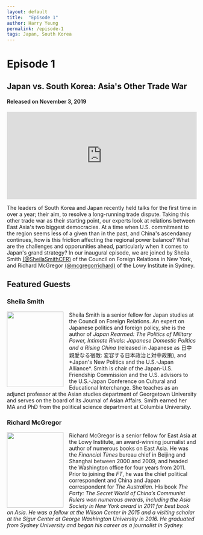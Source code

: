 ```yaml
---
layout: default
title:  "Episode 1"
author: Harry Yeung
permalink: /episode-1
tags: Japan, South Korea
---
```


# Episode 1
## Japan vs. South Korea: Asia's Other Trade War
#### Released on November 3, 2019

<iframe src="https://open.spotify.com/embed-podcast/episode/4dlKfIhYIz1MiPs0FGsetM" width="100%" height="232" frameborder="0" allowtransparency="true" allow="encrypted-media"></iframe>

The leaders of South Korea and Japan recently held talks for the first time in over a year; their aim, to resolve a long-running trade dispute. Taking this other trade war as their starting point, our experts look at relations between East Asia's two biggest democracies. At a time when U.S. commitment to the region seems less of a given than in the past, and China's ascendancy continues, how is this friction affecting the regional power balance? What are the challenges and opporunities ahead, particularly when it comes to Japan's grand strategy? In our inaugural episode, we are joined by Sheila Smith [(@SheilaSmithCFR)](https://twitter.com/SheilaSmithCFR) of the Council on Foreign Relations in New York, and Richard McGregor [(@mcgregorrichard)](https://twitter.com/mcgregorrichard) of the Lowy Institute in Sydney. 

## Featured Guests

### Sheila Smith

<html>
<head>
<style>
img {
  float: left;
}
</style>
</head>
<body>

<p><img src="https://user-images.githubusercontent.com/67763587/89743812-90890780-da5b-11ea-823e-c4098bc45173.png"
 style="width:150px;height:200px;margin-right:15px;">
Sheila Smith is a senior fellow for Japan studies at the Council on Foreign Relations. An expert on Japanese politics and foreign policy, she is the author of <i>Japan Rearmed: The Politics of Military Power, Intimate Rivals: Japanese Domestic Politics and a Rising China</i> (released in Japanese as 日中 親愛なる宿敵: 変容する日本政治と対中政策), and *Japan's New Politics and the U.S.-Japan Alliance*. Smith is chair of the Japan-U.S. Friendship Commission and the U.S. advisors to the U.S.-Japan Conference on Cultural and Educational Interchange. She teaches as an adjunct professor at the Asian studies department of Georgetown University and serves on the board of its Journal of Asian Affairs. Smith earned her MA and PhD from the political science department at Columbia University. </p>

</body>
</html>


### Richard McGregor

<html>
<head>
<style>
img {
  float: left;
}
</style>
</head>
<body>

<p><img src="https://user-images.githubusercontent.com/67763587/89743856-2a50b480-da5c-11ea-9f49-a98c545d2338.png"
 style="width:150px;height:200px;margin-right:15px;">
Richard McGregor is a senior fellow for East Asia at the Lowy Institute, an award-winning journalist and author of numerous books on East Asia. He was the <i>Financial Times</i> bureau chief in Beijing and Shanghai between 2000 and 2009, and headed the Washington office for four years from 2011. Prior to joining the <i>FT</i>, he was the chief political correspondent and China and Japan correspondent for <i>The Australian</i>. His book <i>The Party: The Secret World of China’s Communist Rulers<i/> won numerous awards, including the Asia Society in New York award in 2011 for best book on Asia. He was a fellow at the Wilson Center in 2015 and a visiting scholar at the Sigur Center at George Washington University in 2016. He graduated from Sydney University and began his career as a journalist in Sydney.  </p>

</body>
</html>

